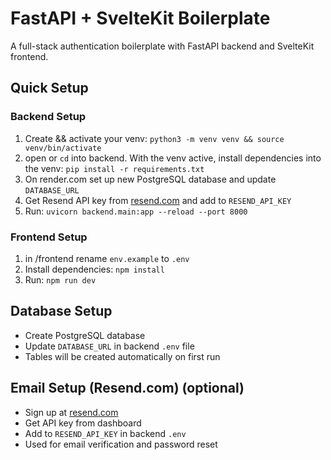 # FastAPI + SvelteKit Boilerplate

A full-stack authentication boilerplate with FastAPI backend and SvelteKit frontend.

## Quick Setup

### Backend Setup
1. Create && activate your venv: `python3 -m venv venv && source venv/bin/activate`
2. open or `cd` into backend. With the venv active, install dependencies into the venv: `pip install -r requirements.txt`
3. On render.com set up new PostgreSQL database and update `DATABASE_URL`
4. Get Resend API key from [resend.com](https://resend.com) and add to `RESEND_API_KEY`
5. Run: `uvicorn backend.main:app --reload --port 8000`

### Frontend Setup
1. in /frontend rename `env.example` to `.env`
2. Install dependencies: `npm install`
3. Run: `npm run dev`

## Database Setup
- Create PostgreSQL database
- Update `DATABASE_URL` in backend `.env` file
- Tables will be created automatically on first run

## Email Setup (Resend.com) (optional)
- Sign up at [resend.com](https://resend.com)
- Get API key from dashboard
- Add to `RESEND_API_KEY` in backend `.env`
- Used for email verification and password reset
